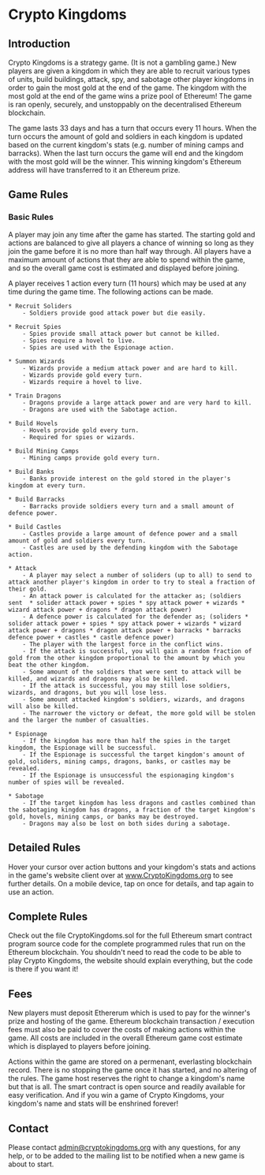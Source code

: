 # Crypto Kingdoms

## Introduction

Crypto Kingdoms is a strategy game. (It is not a gambling game.) New players are given a kingdom in which they are able to recruit various types of units, build buildings, attack, spy, and sabotage other player kingdoms in order to gain the most gold at the end of the game. The kingdom with the most gold at the end of the game wins a prize pool of Ethereum! The game is ran openly, securely, and unstoppably on the decentralised Ethereum blockchain.

The game lasts 33 days and has a turn that occurs every 11 hours. When the turn occurs the amount of gold and soldiers in each kingdom is updated based on the current kingdom's stats (e.g. number of mining camps and barracks). When the last turn occurs the game will end and the kingdom with the most gold will be the winner. This winning kingdom's Ethereum address will have transferred to it an Ethereum prize.

## Game Rules

### Basic Rules

A player may join any time after the game has started. The starting gold and actions are balanced to give all players a chance of winning so long as they join the game before it is no more than half way through. All players have a maximum amount of actions that they are able to spend within the game, and so the overall game cost is estimated and displayed before joining.

A player receives 1 action every turn (11 hours) which may be used at any time during the game time. The following actions can be made.

    * Recruit Soliders
        - Soldiers provide good attack power but die easily.

    * Recruit Spies
        - Spies provide small attack power but cannot be killed.
        - Spies require a hovel to live.
        - Spies are used with the Espionage action.

    * Summon Wizards
        - Wizards provide a medium attack power and are hard to kill.
        - Wizards provide gold every turn.
        - Wizards require a hovel to live.

    * Train Dragons
        - Dragons provide a large attack power and are very hard to kill.
        - Dragons are used with the Sabotage action.

    * Build Hovels
        - Hovels provide gold every turn.
        - Required for spies or wizards.

    * Build Mining Camps
        - Mining camps provide gold every turn.

    * Build Banks
        - Banks provide interest on the gold stored in the player's kingdom at every turn.

    * Build Barracks
        - Barracks provide soldiers every turn and a small amount of defence power.

    * Build Castles
        - Castles provide a large amount of defence power and a small amount of gold and soldiers every turn.
        - Castles are used by the defending kingdom with the Sabotage action.

    * Attack
        - A player may select a number of soliders (up to all) to send to attack another player's kingdom in order to try to steal a fraction of their gold.
        - An attack power is calculated for the attacker as; (soldiers sent  * solider attack power + spies * spy attack power + wizards * wizard attack power + dragons * dragon attack power)
        - A defence power is calculated for the defender as; (soliders * solider attack power + spies * spy attack power + wizards * wizard attack power + dragons * dragon attack power + barracks * barracks defence power + castles * castle defence power)
        - The player with the largest force in the conflict wins.
        - If the attack is successful, you will gain a random fraction of gold from the other kingdom proportional to the amount by which you beat the other kingdom.
        - Some amount of the soldiers that were sent to attack will be killed, and wizards and dragons may also be killed.
        - If the attack is successful, you may still lose soldiers, wizards, and dragons, but you will lose less.
        - Some amount attacked kingdom's soldiers, wizards, and dragons will also be killed.
        - The narrower the victory or defeat, the more gold will be stolen and the larger the number of casualties.

    * Espionage
        - If the kingdom has more than half the spies in the target kingdom, the Espionage will be successful.
        - If the Espionage is successful the target kingdom's amount of gold, soliders, mining camps, dragons, banks, or castles may be revealed.
        - If the Espionage is unsuccessful the espionaging kingdom's number of spies will be revealed.

    * Sabotage
        - If the target kingdom has less dragons and castles combined than the sabotaging kingdom has dragons, a fraction of the target kingdom's gold, hovels, mining camps, or banks may be destroyed.
        - Dragons may also be lost on both sides during a sabotage.

## Detailed Rules

Hover your cursor over action buttons and your kingdom's stats and actions in the game's website client over at www.CryptoKingdoms.org to see further details. On a mobile device, tap on once for details, and tap again to use an action.

## Complete Rules

Check out the file CryptoKingdoms.sol for the full Ethereum smart contract program source code for the complete programmed rules that run on the Ethereum blockchain. You shouldn't need to read the code to be able to play Crypto Kingdoms, the website should explain everything, but the code is there if you want it!

## Fees

New players must deposit Ethererum which is used to pay for the winner's prize and hosting of the game. Ethereum blockchain transaction / execution fees must also be paid to cover the costs of making actions within the game. All costs are included in the overall Ethereum game cost estimate which is displayed to players before joining.

Actions within the game are stored on a permenant, everlasting blockchain record. There is no stopping the game once it has started, and no altering of the rules. The game host reserves the right to change a kingdom's name but that is all. The smart contract is open source and readily available for easy verification. And if you win a game of Crypto Kingdoms, your kingdom's name and stats will be enshrined forever!

## Contact

Please contact admin@cryptokingdoms.org with any questions, for any help, or to be added to the mailing list to be notified when a new game is about to start.

